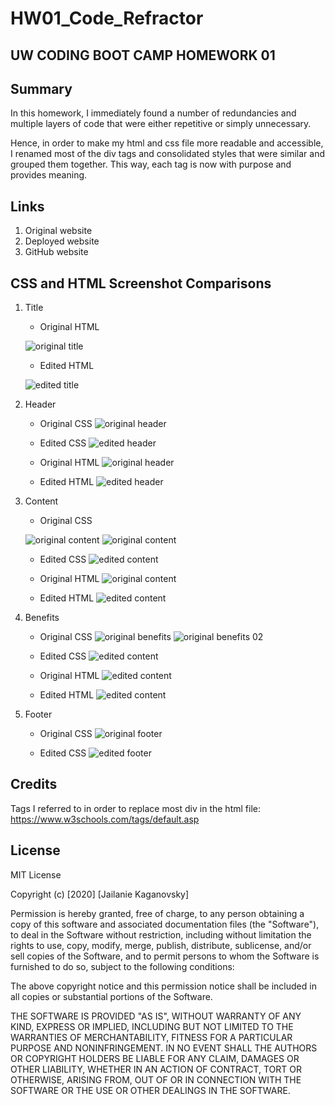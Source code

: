 # HW01_Code_Refractor

## UW CODING BOOT CAMP HOMEWORK 01

## Summary
In this homework, I immediately found a number of redundancies and multiple layers of code that were either repetitive or simply unnecessary.

Hence, in order to make my html and css file more readable and accessible, I renamed most of the div tags and consolidated styles that were similar and grouped them together. This way, each tag is now with purpose and provides meaning.

## Links
1. Original website
1. Deployed website
1. GitHub website

## CSS and HTML Screenshot Comparisons
1. Title
    * Original HTML

    ![original title](./Develop/screenshots/original-title-html.png)

    * Edited HTML

    ![edited title](./Develop/screenshots/edited-title-html.png)


1. Header
    * Original CSS
    ![original header](./Develop/screenshots/original-header-css.png)

    * Edited CSS
    ![edited header](./Develop/screenshots/edited-header-css.png)

    * Original HTML
    ![original header](./Develop/screenshots/original-header-html.png)

    * Edited HTML
    ![edited header](./Develop/screenshots/edited-header-html.png)

1. Content
    * Original CSS

    ![original content](./Develop/screenshots/original-content-css-01.png)
    ![original content](./Develop/screenshots/original-content-css-02.png)

    * Edited CSS
    ![edited content](./Develop/screenshots/edited-content-css.png)

    * Original HTML
    ![original content](./Develop/screenshots/original-content-html.png)

    * Edited HTML
    ![edited content](./Develop/screenshots/edited-content-html.png)

1. Benefits
    * Original CSS
    ![original benefits](./Develop/screenshots/original-benefits-css-01.png)
    ![original benefits 02](./Develop/screenshots/original-benefits-css-02.png)

    * Edited CSS
    ![edited content](./Develop/screenshots/edited-benefits-css.png)

    * Original HTML
    ![edited content](./Develop/screenshots/original-benefits-html.png)

    * Edited HTML
    ![edited content](./Develop/screenshots/edited-benefits-html.png)

1. Footer
    * Original CSS
    ![original footer](./Develop/screenshots/original-footer-css.png)

    * Edited CSS
    ![edited footer](./Develop/screenshots/edited-footer-css.png)


## Credits
Tags I referred to in order to replace most div in the html file:
https://www.w3schools.com/tags/default.asp


## License
MIT License

Copyright (c) [2020] [Jailanie Kaganovsky]

Permission is hereby granted, free of charge, to any person obtaining a copy
of this software and associated documentation files (the "Software"), to deal
in the Software without restriction, including without limitation the rights
to use, copy, modify, merge, publish, distribute, sublicense, and/or sell
copies of the Software, and to permit persons to whom the Software is
furnished to do so, subject to the following conditions:

The above copyright notice and this permission notice shall be included in all
copies or substantial portions of the Software.

THE SOFTWARE IS PROVIDED "AS IS", WITHOUT WARRANTY OF ANY KIND, EXPRESS OR
IMPLIED, INCLUDING BUT NOT LIMITED TO THE WARRANTIES OF MERCHANTABILITY,
FITNESS FOR A PARTICULAR PURPOSE AND NONINFRINGEMENT. IN NO EVENT SHALL THE
AUTHORS OR COPYRIGHT HOLDERS BE LIABLE FOR ANY CLAIM, DAMAGES OR OTHER
LIABILITY, WHETHER IN AN ACTION OF CONTRACT, TORT OR OTHERWISE, ARISING FROM,
OUT OF OR IN CONNECTION WITH THE SOFTWARE OR THE USE OR OTHER DEALINGS IN THE
SOFTWARE.